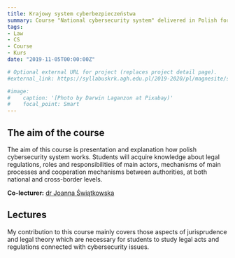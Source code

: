```yaml
---
title: Krajowy system cyberbezpieczeństwa
summary: Course "National cybersecurity system" delivered in Polish for Cybersecurity major at Faculty of Computer Science, Electronics and Telecommunications, AGH-UST.
tags:
- Law
- CS
- Course
- Kurs
date: "2019-11-05T00:00:00Z"

# Optional external URL for project (replaces project detail page).
#external_link: https://syllabuskrk.agh.edu.pl/2019-2020/pl/magnesite/study_plans/stacjonarne-cyberbezpieczenstwo--2/module/icbz-1-107-s-zimowy-krajowy-system-cyberbezpieczenstwa

#image:
#    caption: '[Photo by Darwin Laganzon at Pixabay)'
#    focal_point: Smart
---
```


## The aim of the course

The aim of this course is presentation and explanation how polish cybersecurity system works. Students will acquire knowledge about legal regulations, roles and responsibilities of main actors, mechanisms of main processes and cooperation mechanisms between authorities, at both national and cross-border levels. 

**Co-lecturer:** [dr Joanna Świątkowska](https://joannaswiatkowska.wordpress.com/)

## Lectures

My contribution to this course mainly covers those aspects of jurisprudence and legal theory which are necessary for students to study legal acts and regulations connected with cybersecurity issues.   